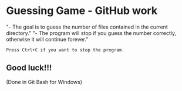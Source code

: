 # Guessing Game - GitHub work

"- The goal is to guess the number of files contained in the current directory."
"- The program will stop if you guess the number correctly, otherwise it will continue forever."

```
Press Ctrl+C if you want to stop the program.
```
## Good luck!!!

(Done in Git Bash for Windows)


